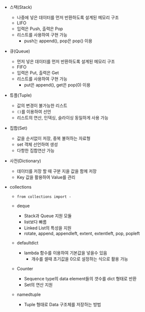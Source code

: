 - 스택(Stack)

  - 나중에 넣은 데이터를 먼저 반환하도록 설계된 메모리 구조
  - LIFO
  - 입력은 Push, 출력은 Pop
  - 리스트를 사용하여 구현 가능
    - push는 append(), pop은 pop() 이용

- 큐(Queue)

  - 먼저 넣은 데이터를 먼저 반환하도록 설계된 메모리 구조
  - FIFO
  - 입력은 Put, 출력은 Get
  - 리스트를 사용하여 구현 가능
    - put은 append(), get은 pop(0) 이용

- 튜플(Tuple)

  - 값의 변경이 불가능한 리스트
  - `()`를 이용하여 선언
  - 리스트의 연산, 인덱싱, 슬라이싱 동일하게 사용 가능

- 집합(Set)

  - 값을 순서없이 저장, 중복 불허하는 자료형
  - set 객체 선언하여 생성
  - 다항한 집합연산 가능

- 사전(Dictionary)

  - 데이터를 저장 할 때 구분 지을 값을 함께 저장
  - Key 값을 활용하여 Value를 관리

- collections

  - `from collections import -`

  - deque

    - Stack과 Queue 지원 모듈
    - list보다 빠름
    - Linked List의 특성을 지원
    - rotate, append, appendleft, extent, extentleft, pop, popleft

  - defaultdict

    - lambda 함수를 이용하여 기본값을 넣을수 있음
      - 개수를 셀때 초기값을 0으로 설정하는 식으로 활용 가능

  - Counter

    - Sequence type의 data element들의 갯수를 dict 형태로 반환
    - Set의 연산 지원

  - namedtuple

    - Tuple 형태로 Data 구조체를 저장하는 방법
